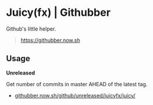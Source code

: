 # Juicy(fx) | Githubber

Github's little helper.
> https://githubber.now.sh

## Usage

**Unreleased**

Get number of commits in master AHEAD of the latest tag.

- [githubber.now.sh/github/unreleased/juicyfx/juicy/](https://githubber.now.sh/github/unreleased/juicyfx/juicy/)
